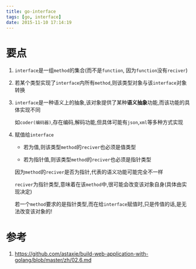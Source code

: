 ```yaml
---
title: go-interface
tags: [go, interface]
date: 2015-11-10 17:14:19
---
```


# 要点

1.  `interface`是一组`method`的集合(而不是`function`, 因为`function`没有`reciver`)

1.  若某个类型实现了`interface`内所有`method`,则该类型对象与该`interface`对象转换

1.  `interface`是一种语义上的抽象,该对象提供了某种**语义抽象**功能,而该功能的具体实现不同

    如`coder(编码器)`,存在编码,解码功能,但具体可能有`json`,`xml`等多种方式实现

1.  赋值给`interface`

    -   若为值,则该类型`method`的`reciver`也必须是值类型

    -   若为指针值,则该类型`method`的`reciver`也必须是指针类型

    因为`method`的`reciver`是否为指针,代表的语义功能可能完全不一样

    `reciver`为指针类型,意味着在该`method`中,很可能会改变该对象自身(具体由实现决定)

    若一个`method`要求的是指针类型,而在给`interface`赋值时,只是传值的话,是无法改变该对象的!

# 参考

1.  <https://github.com/astaxie/build-web-application-with-golang/blob/master/zh/02.6.md>

